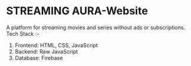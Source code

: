 # STREAMING AURA-Website
A platform for streaming movies and series without ads or subscriptions.
Tech Stack :-
1. Frontend: HTML, CSS, JavaScript
2. Backend: Raw JavaScript
3. Database: Firebase
